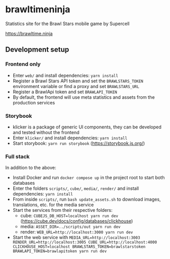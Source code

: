 # brawltimeninja

Statistics site for the Brawl Stars mobile game by Supercell

https://brawltime.ninja

## Development setup

### Frontend only

  * Enter `web/` and install dependencies: `yarn install`
  * Register a Brawl Stars API token and set the `BRAWLSTARS_TOKEN` environment variable or find a proxy and set `BRAWLSTARS_URL`
  * Register a BrawlApi token and set `BRAWLAPI_TOKEN`
  * By default, the frontend will use meta statistics and assets from the production services

### Storybook

  * klicker is a package of generic UI components, they can be developed and tested without the frontend
  * Enter `klicker/` and install dependencies: `yarn install`
  * Start storybook: `yarn run storybook` (https://storybook.js.org/)

### Full stack

In addition to the above:

  * Install Docker and run `docker compose up` in the project root to start both databases
  * Enter the folders `scripts/`, `cube/`, `media/`, `render/` and install dependencies: `yarn install`
  * From inside `scripts/`, run `bash update_assets.sh` to download images, translations, etc. for the media service
  * Start the services from their respective folders:
    * cube: `CUBEJS_DB_HOST=localhost yarn run dev` (https://cube.dev/docs/config/databases/clickhouse)
    * media: `ASSET_DIR=../scripts/out yarn run dev`
    * render: `WEB_URL=http://localhost:3000 yarn run dev`
  * Start the web service with `MEDIA_URL=http://localhost:3003 RENDER_URL=http://localhost:3005 CUBE_URL=http://localhost:4000 CLICKHOUSE_HOST=localhost BRAWLSTARS_TOKEN=brawlstarstoken BRAWLAPI_TOKEN=brawlapitoken yarn run dev`
